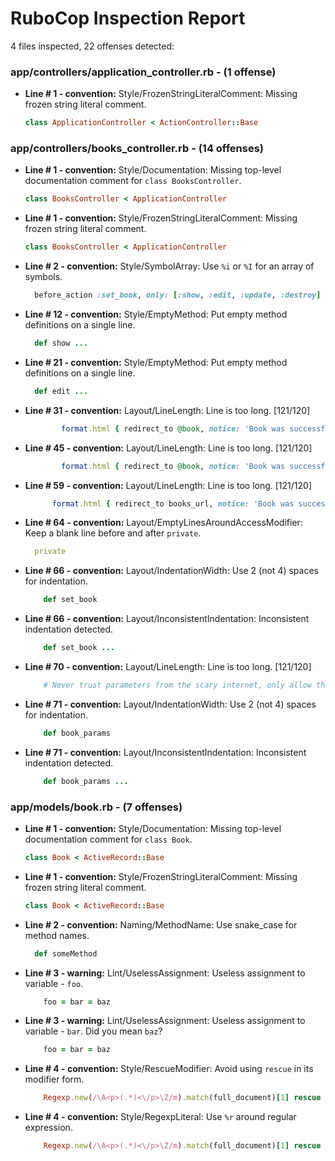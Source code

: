 # RuboCop Inspection Report

4 files inspected, 22 offenses detected:

### app/controllers/application_controller.rb - (1 offense)
  * **Line # 1 - convention:** Style/FrozenStringLiteralComment: Missing frozen string literal comment.

    ```rb
    class ApplicationController < ActionController::Base
    ```

### app/controllers/books_controller.rb - (14 offenses)
  * **Line # 1 - convention:** Style/Documentation: Missing top-level documentation comment for `class BooksController`.

    ```rb
    class BooksController < ApplicationController
    ```

  * **Line # 1 - convention:** Style/FrozenStringLiteralComment: Missing frozen string literal comment.

    ```rb
    class BooksController < ApplicationController
    ```

  * **Line # 2 - convention:** Style/SymbolArray: Use `%i` or `%I` for an array of symbols.

    ```rb
      before_action :set_book, only: [:show, :edit, :update, :destroy]
    ```

  * **Line # 12 - convention:** Style/EmptyMethod: Put empty method definitions on a single line.

    ```rb
      def show ...
    ```

  * **Line # 21 - convention:** Style/EmptyMethod: Put empty method definitions on a single line.

    ```rb
      def edit ...
    ```

  * **Line # 31 - convention:** Layout/LineLength: Line is too long. [121/120]

    ```rb
            format.html { redirect_to @book, notice: 'Book was successfully created.' } # aaaaaaaaaaaaaaaaaaaaaaaaaaaaaaaaaaa
    ```

  * **Line # 45 - convention:** Layout/LineLength: Line is too long. [121/120]

    ```rb
            format.html { redirect_to @book, notice: 'Book was successfully updated.' } # aaaaaaaaaaaaaaaaaaaaaaaaaaaaaaaaaaa
    ```

  * **Line # 59 - convention:** Layout/LineLength: Line is too long. [121/120]

    ```rb
          format.html { redirect_to books_url, notice: 'Book was successfully destroyed.' } # aaaaaaaaaaaaaaaaaaaaaaaaaaaaaaa
    ```

  * **Line # 64 - convention:** Layout/EmptyLinesAroundAccessModifier: Keep a blank line before and after `private`.

    ```rb
      private
    ```

  * **Line # 66 - convention:** Layout/IndentationWidth: Use 2 (not 4) spaces for indentation.

    ```rb
        def set_book
    ```

  * **Line # 66 - convention:** Layout/InconsistentIndentation: Inconsistent indentation detected.

    ```rb
        def set_book ...
    ```

  * **Line # 70 - convention:** Layout/LineLength: Line is too long. [121/120]

    ```rb
        # Never trust parameters from the scary internet, only allow the allow list through. aaaaaaaaaaaaaaaaaaaaaaaaaaaaaaaa
    ```

  * **Line # 71 - convention:** Layout/IndentationWidth: Use 2 (not 4) spaces for indentation.

    ```rb
        def book_params
    ```

  * **Line # 71 - convention:** Layout/InconsistentIndentation: Inconsistent indentation detected.

    ```rb
        def book_params ...
    ```

### app/models/book.rb - (7 offenses)
  * **Line # 1 - convention:** Style/Documentation: Missing top-level documentation comment for `class Book`.

    ```rb
    class Book < ActiveRecord::Base
    ```

  * **Line # 1 - convention:** Style/FrozenStringLiteralComment: Missing frozen string literal comment.

    ```rb
    class Book < ActiveRecord::Base
    ```

  * **Line # 2 - convention:** Naming/MethodName: Use snake_case for method names.

    ```rb
      def someMethod
    ```

  * **Line # 3 - warning:** Lint/UselessAssignment: Useless assignment to variable - `foo`.

    ```rb
        foo = bar = baz
    ```

  * **Line # 3 - warning:** Lint/UselessAssignment: Useless assignment to variable - `bar`. Did you mean `baz`?

    ```rb
        foo = bar = baz
    ```

  * **Line # 4 - convention:** Style/RescueModifier: Avoid using `rescue` in its modifier form.

    ```rb
        Regexp.new(/\A<p>(.*)<\/p>\Z/m).match(full_document)[1] rescue full_document
    ```

  * **Line # 4 - convention:** Style/RegexpLiteral: Use `%r` around regular expression.

    ```rb
        Regexp.new(/\A<p>(.*)<\/p>\Z/m).match(full_document)[1] rescue full_document
    ```

